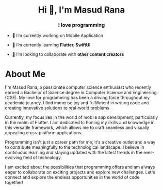 <h1 align="center">Hi 👋, I'm Masud Rana</h1>
<h3 align="center">I love programming </h3>


- 🔭 I’m currently working on Mobile Application 

- 🌱 I’m currently learning **Flutter, SwiftUI**

- 👯 I’m looking to collaborate with **other content creators**

# About Me

I'm Masud Rana, a passionate computer science enthusiast who recently earned a Bachelor of Science degree in Computer Science and Engineering (CSE). My love for programming has been a driving force throughout my academic journey. I find immense joy and fulfillment in writing code and creating innovative solutions to real-world problems.

Currently, my focus lies in the world of mobile app development, particularly in the realm of Flutter. I am dedicated to honing my skills and knowledge in this versatile framework, which allows me to craft seamless and visually appealing cross-platform applications.

Programming isn't just a career path for me; it's a creative outlet and a way to contribute meaningfully to the technological landscape. I believe in continuous learning and staying updated with the latest trends in the ever-evolving field of technology.

I am excited about the possibilities that programming offers and am always eager to collaborate on exciting projects and explore new challenges. Let's connect and explore the endless opportunities in the world of code together!
